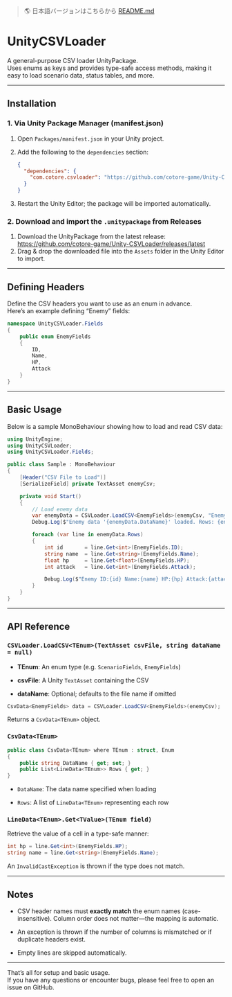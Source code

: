 > :earth_americas: 日本語バージョンはこちらから [README.md](./README.md)

# UnityCSVLoader

A general-purpose CSV loader UnityPackage.  
Uses enums as keys and provides type-safe access methods, making it easy to load scenario data, status tables, and more.  

---

## Installation

### 1. Via Unity Package Manager (manifest.json)

1. Open `Packages/manifest.json` in your Unity project.  
2. Add the following to the `dependencies` section:

    ```json
    {
      "dependencies": {
        "com.cotore.csvloader": "https://github.com/cotore-game/Unity-CSVLoader.git#v0.0.1"
      }
    }
    ```

3. Restart the Unity Editor; the package will be imported automatically.

### 2. Download and import the `.unitypackage` from Releases

1. Download the UnityPackage from the latest release:  
   https://github.com/cotore-game/Unity-CSVLoader/releases/latest  
2. Drag & drop the downloaded file into the `Assets` folder in the Unity Editor to import.

---

## Defining Headers

Define the CSV headers you want to use as an enum in advance.  
Here’s an example defining “Enemy” fields:

```csharp
namespace UnityCSVLoader.Fields
{
    public enum EnemyFields
    {
        ID,
        Name,
        HP,
        Attack
    }
}

```

----------

## Basic Usage

Below is a sample MonoBehaviour showing how to load and read CSV data:

```csharp
using UnityEngine;
using UnityCSVLoader;
using UnityCSVLoader.Fields;

public class Sample : MonoBehaviour
{
    [Header("CSV File to Load")]
    [SerializeField] private TextAsset enemyCsv;

    private void Start()
    {
        // Load enemy data
        var enemyData = CSVLoader.LoadCSV<EnemyFields>(enemyCsv, "EnemyStats");
        Debug.Log($"Enemy data '{enemyData.DataName}' loaded. Rows: {enemyData.Rows.Count}");

        foreach (var line in enemyData.Rows)
        {
            int id       = line.Get<int>(EnemyFields.ID);
            string name  = line.Get<string>(EnemyFields.Name);
            float hp     = line.Get<float>(EnemyFields.HP);
            int attack   = line.Get<int>(EnemyFields.Attack);

            Debug.Log($"Enemy ID:{id} Name:{name} HP:{hp} Attack:{attack}");
        }
    }
}

```

----------

## API Reference

### `CSVLoader.LoadCSV<TEnum>(TextAsset csvFile, string dataName = null)`

-   **TEnum**: An enum type (e.g. `ScenarioFields`, `EnemyFields`)
    
-   **csvFile**: A Unity `TextAsset` containing the CSV
    
-   **dataName**: Optional; defaults to the file name if omitted
    

```csharp
CsvData<EnemyFields> data = CSVLoader.LoadCSV<EnemyFields>(enemyCsv);

```

Returns a `CsvData<TEnum>` object.

### `CsvData<TEnum>`

```csharp
public class CsvData<TEnum> where TEnum : struct, Enum
{
    public string DataName { get; set; }
    public List<LineData<TEnum>> Rows { get; }
}

```

-   `DataName`: The data name specified when loading
    
-   `Rows`: A list of `LineData<TEnum>` representing each row
    

### `LineData<TEnum>.Get<TValue>(TEnum field)`

Retrieve the value of a cell in a type-safe manner:

```csharp
int hp = line.Get<int>(EnemyFields.HP);
string name = line.Get<string>(EnemyFields.Name);

```

An `InvalidCastException` is thrown if the type does not match.

----------

## Notes

-   CSV header names must **exactly match** the enum names (case-insensitive). Column order does not matter—the mapping is automatic.
    
-   An exception is thrown if the number of columns is mismatched or if duplicate headers exist.
    
-   Empty lines are skipped automatically.
    

----------

That’s all for setup and basic usage.  
If you have any questions or encounter bugs, please feel free to open an issue on GitHub.

